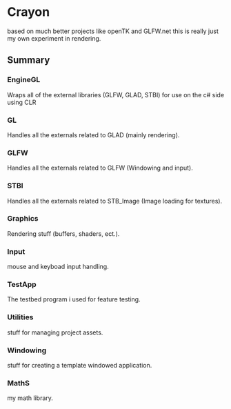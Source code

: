 # Crayon
based on much better projects like openTK and GLFW.net
this is really just my own experiment in rendering.

## Summary
### EngineGL
Wraps all of the external libraries (GLFW, GLAD, STBI) for use on the c# side using CLR
### GL
Handles all the externals related to GLAD (mainly rendering).
### GLFW
Handles all the externals related to GLFW (Windowing and input).
### STBI
Handles all the externals related to STB_Image (Image loading for textures).
### Graphics
Rendering stuff (buffers, shaders, ect.).
### Input
mouse and keyboad input handling.
### TestApp
The testbed program i used for feature testing.
### Utilities
stuff for managing project assets.
### Windowing
stuff for creating a template windowed application.
### MathS
my math library.

      
